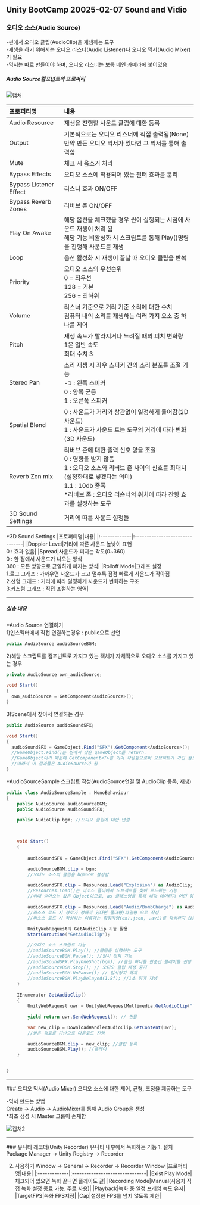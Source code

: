 ## Unity BootCamp 20025-02-07 Sound and Vidio


### 오디오 소스(Audio Source)
-씬에서 오디오 클립(AudioClip)을 재생하는 도구   
-재생을 하기 위해서는 오디오 리스너(Audio Listener)나 오디오 믹서(Audio Mixer)가 필요   
-믹서는 따로 만들어야 하며, 오디오 리스너는 보통 메인 카메라에 붙어있음   


##### Audio Source컴포넌트의 프로퍼티
![캡처](https://github.com/user-attachments/assets/1976ef1b-49e9-4e68-a40b-d5f551d0fae1)


|프로퍼티명|내용|
|:-------------|:-------------------------------|
|Audio Resource|재생을 진행할 사운드 클립에 대한 등록|
|Output|기본적으로는 오디오 리스너에 직접 출력됨(None) <br> 만약 만든 오디오 믹서가 있다면 그 믹서를 통해 출력함|
|Mute|체크 시 음소거 처리|
|Bypass Effects|오디오 소스에 적용되어 있는 필터 효과를 분리|
|Bypass Listener Effect|리스너 효과 ON/OFF|
|Bypass Reverb Zones|리버브 존 ON/OFF|
|Play On Awake|해당 옵션을 체크했을 경우 씬이 실행되는 시점에 사운드 재생이 처리 됨 <br> 해당 기능 비활성화 시 스크립트를 통해 Play()명령을 진행해 사운드를 재생|
|Loop|옵션 활성화 시 재생이 끝날 때 오디오 클립을 반복|
|Priority|오디오 소스의 우선순위 <br> 0 = 최우선 <br> 128 = 기본 <br> 256 = 최하위|
|Volume|리스너 기준으로 거리 기준 소리에 대한 수치 <br> 컴퓨터 내의 소리를 재생하는 여러 가지 요소 중 하나를 제어|
|Pitch|재생 속도가 빨라지거나 느려질 때의 피치 변화량 <br> 1은 일반 속도 <br> 최대 수치 3 |
|Stereo Pan|소리 재생 시 좌우 스피커 간의 소리 분포를 조절 기능 <br> -1 : 왼쪽 스피커 <br> 0 : 양쪽 균등 <br> 1 : 오른쪽 스피커|
|Spatial Blend|0 : 사운드가 거리와 상관없이 일정하게 들어감(2D 사운드) <br> 1 : 사운드가 사운드 트는 도구의 거리에 따라 변화(3D 사운드)|
|Reverb Zon mix|리버브 존에 대한 출력 신호 양을 조절 <br> 0 : 영향을 받지 않음 <br> 1 : 오디오 소스와 리버브 존 사이의 신호를 최대치(설정한대로 넣겠다는 의미) <br> 1.1 : 10db 증폭 <br> *리버브 존 : 오디오 리슨너의 위치에 따라 잔향 효과를 설정하는 도구|
|3D Sound Settings|거리에 따른 사운드 설정들|


*3D Sound Settings
|프로퍼티명|내용|
|:-------------|:-------------------------------|
|Doppler Level|거리에 따른 사운드 높낮이 표현 <br> 0 : 효과 없음|
|Spread|사운드가 퍼지는 각도(0~360) <br>	0 : 한 점에서 사운드가 나오는 방식 <br> 360 : 모든 방향으로 균일하게 퍼지는 방식|
|Rolloff Mode|그래프 설정 <br> 1.로그 그래프 : 가까우면 사운드가 크고 멀수록 점점 빠르게 사운드가 작아짐 <br> 2.선형 그래프 : 거리에 따라 일정하게 사운드가 변화하는 구조 <br> 3.커스텀 그래프 : 직접 조절하는 영역|

-----------------------------------------------------------------------------------------------------------------
##### 실습 내용
*Audio Source 연결하기   
1)인스펙터에서 직접 연결하는경우 : public으로 선언
```cs
public AudioSource audioSourceBGM;
```
2)해당 스크립트를 컴포넌트로 가지고 있는 객체가 자체적으로 오디오 소스를 가지고 있는 경우
```cs
private AudioSource own_audioSource;

void Start()
{
  own_audioSource = GetComponent<AudioSource>();
}
```
3)Scene에서 찾아서 연결하는 경우 
```cs
public AudioSource audioSoundSFX;

void Start()
{
  audioSoundSFX = GameObject.Find("SFX").GetComponent<AudioSource>();
  //GameObject.Find()는 씬에서 찾은 gameObject를 return.   
  //GameObject이기 때문에 GetComponent<T>를 이어 작성함으로써 오브젝트가 가진 컴포넌트의 값을 return함   
  //따라서 이 결과물은 AudioSource가 됨
}
```

*AudioSourceSample 스크립트 작성(AudioSource연결 및 AudioClip 등록, 재생)
```cs
public class AudioSourceSample : MonoBehaviour
{
    public AudioSource audioSourceBGM;
    public AudioSource audioSoundSFX;

    public AudioClip bgm; //오디오 클립에 대한 연결

    

    void Start()
    {
        
        audioSoundSFX = GameObject.Find("SFX").GetComponent<AudioSource>();

        audioSourceBGM.clip = bgm;
        //오디오 소스의 클립을 bgm으로 설정함

        audioSoundSFX.clip = Resources.Load("Explosion") as AudioClip;
        //Resources.Load()는 리소스 폴더에서 오브젝트를 찾아 로드하는 기능
        //이때 받아오는 값은 Object이므로, as 클래스명을 통해 해당 데이터가 어떤 형태인지 표현해주면 그 형태로 받아오게 됨

        audioSoundSFX.clip = Resources.Load("Audio/BombCharge") as AudioClip;
        //리소스 로드 시 경로가 정해져 있다면 폴더명/파일명 으로 작성
        //리소스 로드 시 작성하는 이름에는 확장자명(ex).json, .avi)를 작성하지 않음

        UnityWebRequest의 GetAudioClip 기능 활용
        StartCoroutine("GetAudioClip"); 

        //오디오 소스 스크립트 기능
        //audioSourceBGM.Play(); //클립을 실행하는 도구
        //audioSourceBGM.Pause(); //일시 정지 기능
        //audioSoundSFX.PlayOneShot(bgm); //클립 하나를 한순간 플레이를 진행
        //audioSourceBGM.Stop(); // 오디오 클립 재생 중지
        //audioSourceBGM.UnPause(); // 일시정지 해제
        //audioSourceBGM.PlayDelayed(1.8f); //1초 뒤에 재생
    }
    
    IEnumerator GetAudioClip()
    {
        UnityWebRequest uwr = UnityWebRequestMultimedia.GetAudioClip("file:///" + Application.dataPath + "/Audio/" + "Explosion" + ".wav",AudioType.WAV);

        yield return uwr.SendWebRequest(); // 전달

        var new_clip = DownloadHandlerAudioClip.GetContent(uwr);
        //받은 경로를 기반으로 다운로드 진행

        audioSourceBGM.clip = new_clip; //클립 등록
        audioSourceBGM.Play(); //플레이
    }


}
```


<hr>
### 오디오 믹서(Audio Mixer)
오디오 소스에 대한 제어, 균형, 조정을 제공하는 도구

-믹서 만드는 방법   
Create -> Audio -> AudioMixer를 통해 Audio Group을 생성   
*최초 생성 시 Master 그룹이 존재함

![캡처2](https://github.com/user-attachments/assets/637a780d-7106-4aee-a9e7-21b8ffad1fa1)




<hr>
### 유니티 레코더(Unity Recorder)
유니티 내부에서 녹화하는 기능
1. 설치
  Package Manager -> Unity Registry -> Recorder

2. 사용하기
   Window -> General -> Recorder -> Recorder Window
   |프로퍼티명|내용|
   |:-------------|:-------------------------------|
   |Exist Play Mode|체크되어 있으면 녹화 끝나면 플레이도 끝|
   |Recording Mode|Manual(사용자 직접 녹화 설정 종료 가능. 주로 사용)|
   |Playback|녹화 중 일정 프레임 속도 유지|
   |TargetFPS|녹화 FPS지정|
   |Cap|설정한 FPS를 넘지 않도록 제한|

